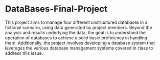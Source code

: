 # DataBases-Final-Project
This project aims to manage four different unstructured databases in a fictional scenario, using data generated by project members. Beyond the analysis and results underlying the data, the goal is to understand the operation of databases to achieve a solid basic proficiency in handling them. Additionally, the project involves developing a database system that leverages the various database management systems covered in class to address this issue.
